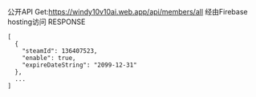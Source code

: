 公开API
Get:https://windy10v10ai.web.app/api/members/all
经由Firebase hosting访问
RESPONSE
```
[
  {
    "steamId": 136407523,
    "enable": true,
    "expireDateString": "2099-12-31"
  },
  ...
]
```
